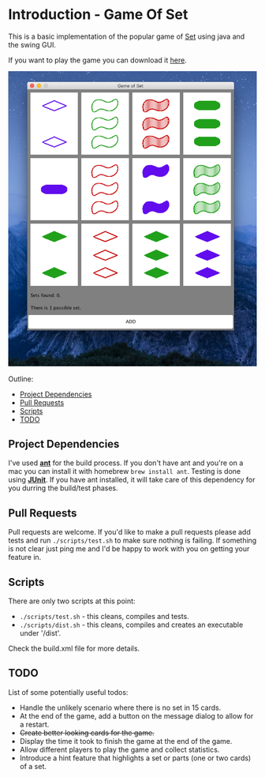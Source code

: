 # Introduction - Game Of Set
This is a basic implementation of the popular game of [Set](https://goo.gl/uyBVMl) using java and the swing GUI.

If you want to play the game you can download it [here](https://github.com/mlpinit/GameOfSet/blob/master/dist/GameOfSet-20170404.jar).

![Game Of Set Screenshot](/screenshot.png)

Outline:

* [Project Dependencies](#project-dependencies)
* [Pull Requests](#pull-requests)
* [Scripts](#scripts)
* [TODO](#todo)

## Project Dependencies
 
I've used **[ant](http://ant.apache.org/)** for the build process. If you don't have ant and you're on a mac you can install it with homebrew ``brew install ant``. Testing is done using **[JUnit](http://junit.org/junit4/)**. If you have ant installed, it will take care of this dependency for you durring the build/test phases.

## Pull Requests

Pull requests are welcome. If you'd like to make a pull requests please add tests and run ``./scripts/test.sh`` to make sure nothing is failing. If something is not clear just ping me and I'd be happy to work with you on getting your feature in.

## Scripts

There are only two scripts at this point: 

* ``./scripts/test.sh`` - this cleans, compiles and tests.
* ``./scripts/dist.sh`` - this cleans, compiles and creates an executable under '/dist'.

Check the build.xml file for more details.

## TODO

List of some potentially useful todos:

* Handle the unlikely scenario where there is no set in 15 cards.
* At the end of the game, add a button on the message dialog to allow for a
  restart.
* ~~Create better looking cards for the game.~~
* Display the time it took to finish the game at the end of the game.
* Allow different players to play the game and collect statistics.
* Introduce a hint feature that highlights a set or parts (one or two cards) of a set.
